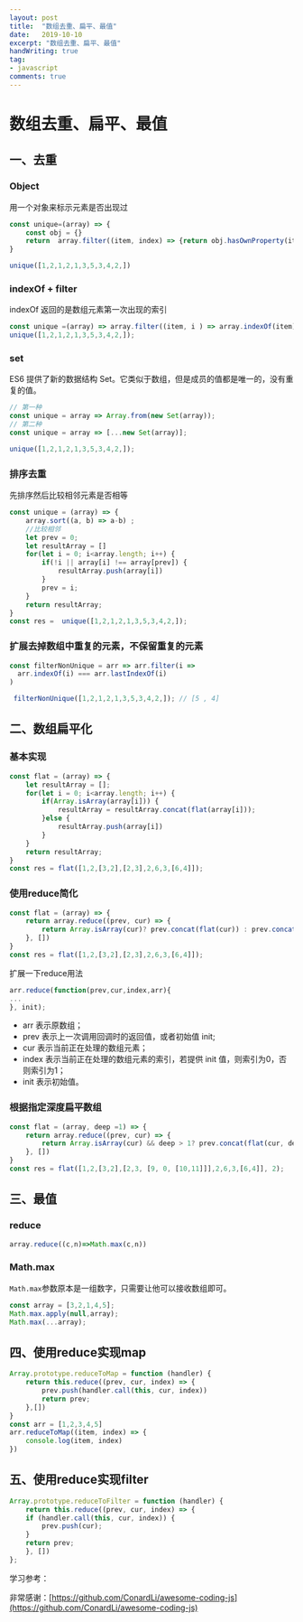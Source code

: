 ```yaml
---
layout: post
title:  "数组去重、扁平、最值"
date:   2019-10-10
excerpt: "数组去重、扁平、最值"
handWriting: true
tag:
- javascript
comments: true
---
```



# 数组去重、扁平、最值

##  一、去重

### Object

用一个对象来标示元素是否出现过

```javascript
const unique=(array) => {
    const obj = {}
    return  array.filter((item, index) => {return obj.hasOwnProperty(item)? false : obj[item] = true})
}

unique([1,2,1,2,1,3,5,3,4,2,])
```

### indexOf + filter

indexOf 返回的是数组元素第一次出现的索引

```javascript
const unique =(array) => array.filter((item, i ) => array.indexOf(item) === i);
unique([1,2,1,2,1,3,5,3,4,2,]);
```

### set 

ES6 提供了新的数据结构 Set。它类似于数组，但是成员的值都是唯一的，没有重复的值。

```javascript
// 第一种
const unique = array => Array.from(new Set(array));
// 第二种
const unique = array => [...new Set(array)];

unique([1,2,1,2,1,3,5,3,4,2,]);
```

### 排序去重

先排序然后比较相邻元素是否相等

```javascript
const unique = (array) => {
    array.sort((a, b) => a-b) ;
    //比较相邻
    let prev = 0;
    let resultArray = []
    for(let i = 0; i<array.length; i++) {
        if(!i || array[i] !== array[prev]) {
            resultArray.push(array[i])
        }
        prev = i;
    }
    return resultArray;
}
const res =  unique([1,2,1,2,1,3,5,3,4,2,]);
```

### 扩展去掉数组中重复的元素，不保留重复的元素

```javascript
const filterNonUnique = arr => arr.filter(i => 
  arr.indexOf(i) === arr.lastIndexOf(i)
)

 filterNonUnique([1,2,1,2,1,3,5,3,4,2,]); // [5 , 4]
```

## 二、数组扁平化

### 基本实现

```javascript
const flat = (array) => {
    let resultArray = [];
    for(let i = 0; i<array.length; i++) {
        if(Array.isArray(array[i])) {
            resultArray = resultArray.concat(flat(array[i]));
        }else {
            resultArray.push(array[i])
        }
    }
    return resultArray;
}
const res = flat([1,2,[3,2],[2,3],2,6,3,[6,4]]);
```

### 使用reduce简化

```javascript
const flat = (array) => {
    return array.reduce((prev, cur) => {
        return Array.isArray(cur)? prev.concat(flat(cur)) : prev.concat(cur);
    }, [])
}
const res = flat([1,2,[3,2],[2,3],2,6,3,[6,4]]);
```

扩展一下reduce用法

```javascript
arr.reduce(function(prev,cur,index,arr){
...
}, init);
```
* arr 表示原数组；
* prev 表示上一次调用回调时的返回值，或者初始值 init;
* cur 表示当前正在处理的数组元素；
* index 表示当前正在处理的数组元素的索引，若提供 init 值，则索引为0，否则索引为1；
* init 表示初始值。

### 根据指定深度扁平数组

```javascript
const flat = (array, deep =1) => {
    return array.reduce((prev, cur) => {
        return Array.isArray(cur) && deep > 1? prev.concat(flat(cur, deep -1)) : prev.concat(cur);
    }, [])
}
const res = flat([1,2,[3,2],[2,3, [9, 0, [10,11]]],2,6,3,[6,4]], 2);
```

## 三、最值

### reduce

```javascript
array.reduce((c,n)=>Math.max(c,n))
```

### Math.max

`Math.max`参数原本是一组数字，只需要让他可以接收数组即可。

```javascript
const array = [3,2,1,4,5];
Math.max.apply(null,array);
Math.max(...array);
```

## 四、使用reduce实现map

```javascript
Array.prototype.reduceToMap = function (handler) {
    return this.reduce((prev, cur, index) => {
        prev.push(handler.call(this, cur, index))
        return prev;
    },[])
}
const arr = [1,2,3,4,5]
arr.reduceToMap((item, index) => {
    console.log(item, index)
})
```

## 五、使用reduce实现filter

```javascript
Array.prototype.reduceToFilter = function (handler) {
    return this.reduce((prev, cur, index) => {
    if (handler.call(this, cur, index)) {
        prev.push(cur);
    }
    return prev;
    }, [])
};
```



学习参考：

非常感谢：[https://github.com/ConardLi/awesome-coding-js](https://github.com/ConardLi/awesome-coding-js)



